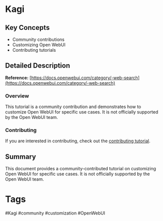 # Kagi

## Key Concepts
- Community contributions
- Customizing Open WebUI
- Contributing tutorials

## Detailed Description

**Reference:** [https://docs.openwebui.com/category/-web-search](https://docs.openwebui.com/category/-web-search)

### Overview
This tutorial is a community contribution and demonstrates how to customize Open WebUI for specific use cases. It is not officially supported by the Open WebUI team.

### Contributing
If you are interested in contributing, check out the [contributing tutorial](https://docs.openwebui.com/category/-web-search).

## Summary
This document provides a community-contributed tutorial on customizing Open WebUI for specific use cases. It is not officially supported by the Open WebUI team.

# Tags
#Kagi #community #customization #OpenWebUI